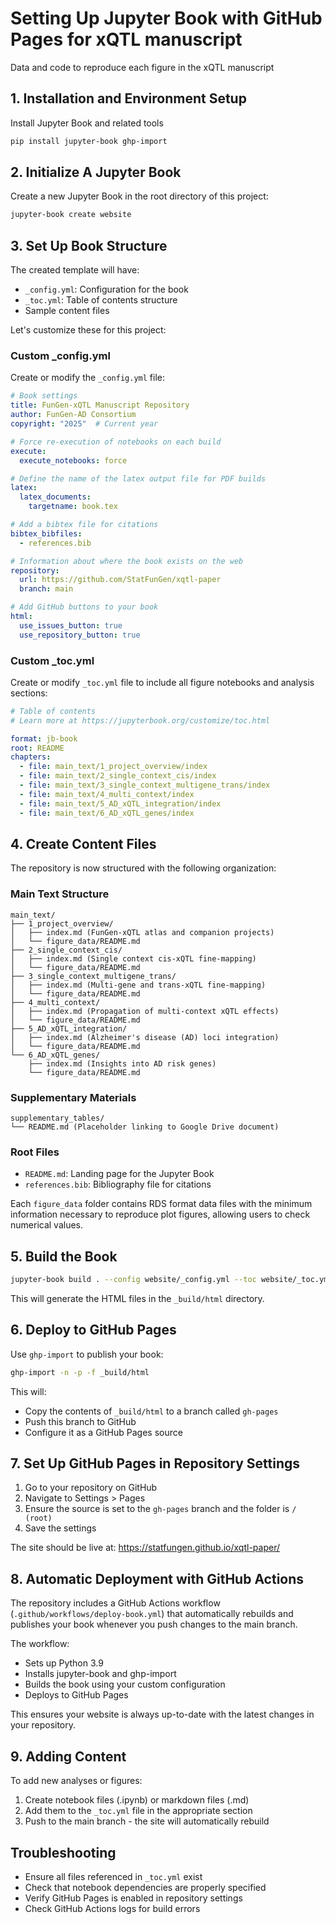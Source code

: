 # Setting Up Jupyter Book with GitHub Pages for xQTL manuscript

Data and code to reproduce each figure in the xQTL manuscript

## 1. Installation and Environment Setup

Install Jupyter Book and related tools

```bash
pip install jupyter-book ghp-import
```

## 2. Initialize A Jupyter Book

Create a new Jupyter Book in the root directory of this project:

```bash
jupyter-book create website
```

## 3. Set Up Book Structure

The created template will have:
- `_config.yml`: Configuration for the book
- `_toc.yml`: Table of contents structure
- Sample content files

Let's customize these for this project:

### Custom _config.yml

Create or modify the `_config.yml` file:

```yaml
# Book settings
title: FunGen-xQTL Manuscript Repository
author: FunGen-AD Consortium
copyright: "2025"  # Current year

# Force re-execution of notebooks on each build
execute:
  execute_notebooks: force

# Define the name of the latex output file for PDF builds
latex:
  latex_documents:
    targetname: book.tex

# Add a bibtex file for citations
bibtex_bibfiles:
  - references.bib

# Information about where the book exists on the web
repository:
  url: https://github.com/StatFunGen/xqtl-paper
  branch: main

# Add GitHub buttons to your book
html:
  use_issues_button: true
  use_repository_button: true
```

### Custom _toc.yml

Create or modify `_toc.yml` file to include all figure notebooks and analysis sections:

```yaml
# Table of contents
# Learn more at https://jupyterbook.org/customize/toc.html

format: jb-book
root: README
chapters:
  - file: main_text/1_project_overview/index
  - file: main_text/2_single_context_cis/index
  - file: main_text/3_single_context_multigene_trans/index
  - file: main_text/4_multi_context/index
  - file: main_text/5_AD_xQTL_integration/index
  - file: main_text/6_AD_xQTL_genes/index
```

## 4. Create Content Files

The repository is now structured with the following organization:

### Main Text Structure
```
main_text/
├── 1_project_overview/
│   ├── index.md (FunGen-xQTL atlas and companion projects)
│   └── figure_data/README.md
├── 2_single_context_cis/
│   ├── index.md (Single context cis-xQTL fine-mapping)
│   └── figure_data/README.md
├── 3_single_context_multigene_trans/
│   ├── index.md (Multi-gene and trans-xQTL fine-mapping)
│   └── figure_data/README.md
├── 4_multi_context/
│   ├── index.md (Propagation of multi-context xQTL effects)
│   └── figure_data/README.md
├── 5_AD_xQTL_integration/
│   ├── index.md (Alzheimer's disease (AD) loci integration)
│   └── figure_data/README.md
└── 6_AD_xQTL_genes/
    ├── index.md (Insights into AD risk genes)
    └── figure_data/README.md
```

### Supplementary Materials
```
supplementary_tables/
└── README.md (Placeholder linking to Google Drive document)
```

### Root Files
- `README.md`: Landing page for the Jupyter Book
- `references.bib`: Bibliography file for citations

Each `figure_data` folder contains RDS format data files with the minimum information necessary to reproduce plot figures, allowing users to check numerical values.

## 5. Build the Book

```bash
jupyter-book build . --config website/_config.yml --toc website/_toc.yml
```

This will generate the HTML files in the `_build/html` directory.

## 6. Deploy to GitHub Pages

Use `ghp-import` to publish your book:

```bash
ghp-import -n -p -f _build/html
```

This will:
- Copy the contents of `_build/html` to a branch called `gh-pages`
- Push this branch to GitHub
- Configure it as a GitHub Pages source

## 7. Set Up GitHub Pages in Repository Settings

1. Go to your repository on GitHub
2. Navigate to Settings > Pages
3. Ensure the source is set to the `gh-pages` branch and the folder is `/ (root)`
4. Save the settings

The site should be live at: https://statfungen.github.io/xqtl-paper/

## 8. Automatic Deployment with GitHub Actions

The repository includes a GitHub Actions workflow (`.github/workflows/deploy-book.yml`) that automatically rebuilds and publishes your book whenever you push changes to the main branch.

The workflow:
- Sets up Python 3.9
- Installs jupyter-book and ghp-import
- Builds the book using your custom configuration
- Deploys to GitHub Pages

This ensures your website is always up-to-date with the latest changes in your repository.

## 9. Adding Content

To add new analyses or figures:

1. Create notebook files (.ipynb) or markdown files (.md)
2. Add them to the `_toc.yml` file in the appropriate section
3. Push to the main branch - the site will automatically rebuild

## Troubleshooting

- Ensure all files referenced in `_toc.yml` exist
- Check that notebook dependencies are properly specified
- Verify GitHub Pages is enabled in repository settings
- Check GitHub Actions logs for build errors